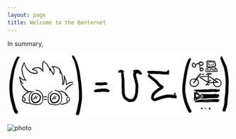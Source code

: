 ```yaml
---
layout: page
title: Welcome to the Benternet 
---
```


In summary,

<p align="middle">
  <img src="https://raw.githubusercontent.com/dbemerydt/dbemerydt.github.io/master/images/benemery_eqn.jpeg" width="500" />
</p>


![photo](https://raw.githubusercontent.com/dbemerydt/dbemerydt.github.io/master/images/gg-2023.jpg)


